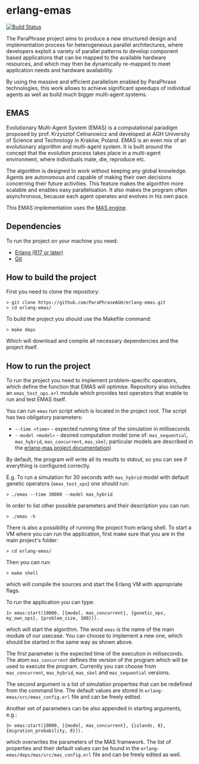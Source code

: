 erlang-emas
======
[![Build Status](https://secure.travis-ci.org/ParaPhraseAGH/erlang-emas.svg?branch=master "Build Status")](http://travis-ci.org/ParaPhraseAGH/erlang-emas)

The ParaPhrase project aims to produce a new structured design and implementation process for heterogeneous parallel architectures, where developers exploit a variety of parallel patterns to develop component based applications that can be mapped to the available hardware resources, and which may then be dynamically re-mapped to meet application needs and hardware availability.

By using the massive and efficient parallelism enabled by ParaPhrase technologies, this work allows to achieve significant speedups of individual agents as well as build much bigger multi-agent systems.

## EMAS

Evolutionary Multi-Agent System (EMAS) is a computational paradigm proposed by prof. Krzysztof Cetnarowicz and developed at AGH University of Science and Technology in Kraków, Poland. EMAS is an even mix of an evolutionary algorithm and multi-agent system. It is built around the concept that the evolution process takes place in a multi-agent environment, where individuals mate, die, reproduce etc.

The algorithm is designed to work without keeping any global knowledge. Agents are autonomous and capable of making their own decisions concerning their future activities. This feature makes the algorithm more scalable and enables easy parallelisation. It also makes the program often asynchronous, because each agent operates and evolves in his own pace.

This EMAS implementation uses the [MAS engine](https://github.com/ParaPhraseAGH/erlang-mas).

## Dependencies

To run the project on your machine you need:

* [Erlang (R17 or later)](http://www.erlang.org/)
* [Git](http://git-scm.com/)

## How to build the project

First you need to clone the repository:

    > git clone https://github.com/ParaPhraseAGH/erlang-emas.git
    > cd erlang-emas/

To build the project you should use the Makefile command:

    > make deps
    
Which will download and compile all necessary dependencies and the project itself.

## How to run the project

To run the project you need to implement problem-specific operators, which define the function that EMAS will optimise. Repository also includes an `emas_test_ops.erl` module which provides test operators that enable to run and test EMAS itself.


You can run `emas` run script which is located in the project root. The script has two obligatory parameters:
    
* `--time <time>` - expected running time of the simulation in milliseconds
* `--model <model>` - desired computation model (one of: `mas_sequential`, `mas_hybrid`, `mas_concurrent`, `mas_skel`; particular models are described in the [erlang-mas project documentation](https://github.com/ParaPhraseAGH/erlang-mas/wiki/MAS-Engines))

By default, the program will write all its results to stdout, so you can see if everything is configured correctly.

E.g. To run a simulation for 30 seconds with `mas_hybrid` model with default genetic operators (`emas_test_ops`) one should run:
    
    > ./emas --time 30000 --model mas_hybrid

In order to list other possible parameters and their description you can run:

    > ./emas -h


There is also a possibility of running the project from erlang shell.
To start a VM where you can run the application, first make sure that you are in the main project's folder:

    > cd erlang-emas/
    
Then you can run:

    > make shell
    
which will compile the sources and start the Erlang VM with appropriate flags.

To run the application you can type:

    1> emas:start(10000, [{model, mas_concurrent}, {genetic_ops, my_own_ops}, {problem_size, 100}]).
  
which will start the algorithm. The word `emas` is the name of the main module of our usecase. You can choose to implement a new one, which should be started in the same way as shown above.

The first parameter is the expected time of the execution in miliseconds.
The atom `mas_concurrent` defines the version of the program which will be used to execute the program. Currently you can choose from `mas_concurrent`, `mas_hybrid`, `mas_skel` and `mas_sequential` versions.

The second argument is a list of simulation properties that can be redefined from the command line. The default values are stored in `erlang-emas/src/emas_config.erl` file and can be freely edited.

Another set of parameters can be also appended in starting arguments, e.g.:

    3> emas:start(10000, [{model, mas_concurrent}, {islands, 8}, {migration_probability, 0}]).
    
which overwrites the parameters of the MAS framework. The list of properties and their default values can be found in the `erlang-emas/deps/mas/src/mas_config.erl` file and can be freely edited as well. 
